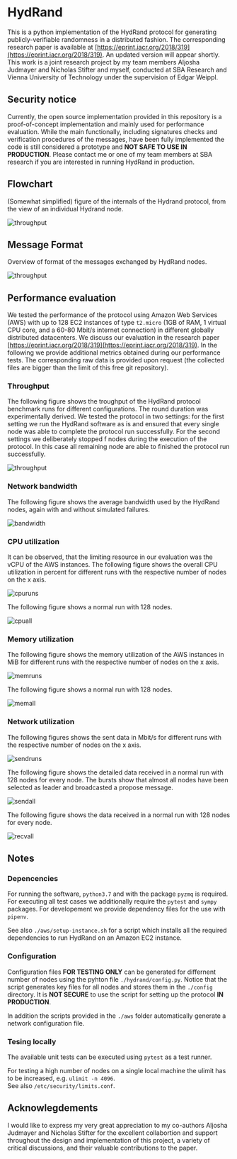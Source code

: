# HydRand

This is a python implementation of the HydRand protocol for generating publicly-verifiable randomness in a distributed fashion.
The corresponding research paper is available at [https://eprint.iacr.org/2018/319](https://eprint.iacr.org/2018/319). An updated version will appear shortly.
This work is a joint research project by my team members Aljosha Judmayer and Nicholas Stifter and myself, conducted at SBA Research and Vienna University of Technology under the supervision of Edgar Weippl.

## Security notice

Currently, the open source implementation provided in this repository is a proof-of-concept implementation and mainly used for performance evaluation.
While the main functionally,
including signatures checks and verification procedures of the messages,
have been fully implemented the code is still considered a prototype and **NOT SAFE TO USE IN PRODUCTION**. Please contact me or one of my team members at SBA research if you are interested in running HydRand in production.

## Flowchart

(Somewhat simplified) figure of the internals of the Hydrand protocol, from the view of an individual Hydrand node.

![throughput](figures/flowchart.png)

## Message Format

Overview of format of the messages exchanged by HydRand nodes.

![throughput](figures/message_format.png)

## Performance evaluation

We tested the performance of the protocol using Amazon Web Services (AWS) with up to 128 EC2 instances of type `t2.micro` (1GB of RAM, 1 virtual CPU core, and a 60-80 Mbit/s internet connection) in different globally distributed datacenters.
We discuss our evaluation in the research paper [https://eprint.iacr.org/2018/319](https://eprint.iacr.org/2018/319).
In the following we provide additional metrics obtained during our performance tests.
The corresponding raw data is provided upon request (the collected files are bigger than the limit of this free git repository).

### Throughput

The following figure shows the troughput of the HydRand protocol benchmark runs for different configurations. The round duration was experimentally derived.
We tested the protocol in two settings: for the first setting we run the HydRand software as is and ensured that every single node was able to complete the protocol run successfully.
For the second settings we deliberately stopped f nodes during the execution of the protocol. In this case all remaining node are able to finished the protocol run successfully.

![throughput](evaluation/figures/throughput.png)

### Network bandwidth

The following figure shows the average bandwidth used by the HydRand nodes, again with and without simulated failures.

![bandwidth](evaluation/figures/bandwidth.png)

### CPU utilization

It can be observed, that the limiting resource in our evaluation was the vCPU of the AWS instances.
The following figure shows the overall CPU utilization in percent for different runs with the respective number of nodes on the x axis.

![cpuruns](evaluation/figures/cpu_runs.png)

The following figure shows a normal run with 128 nodes.

![cpuall](evaluation/figures/cpu_all.png)

### Memory utilization

The following figure shows the memory utilization of the AWS instances in MiB for different runs with the respective number of nodes on the x axis.

![memruns](evaluation/figures/mem_runs.png)

The following figure shows a normal run with 128 nodes.

![memall](evaluation/figures/mem_all.png)

### Network utilization

The following figures shows the sent data in Mbit/s for different runs with the respective number of nodes on the x axis.

![sendruns](evaluation/figures/send_runs.png)

The following figure shows the detailed data received in a normal run with 128 nodes for every node.
The bursts show that almost all nodes have been selected as leader and broadcasted a propose message.

![sendall](evaluation/figures/send_all.png)

The following figure shows the data received in a normal run with 128 nodes for every node.

![recvall](evaluation/figures/recv_all.png)

## Notes

### Depencencies

For running the software, `python3.7` and with the package `pyzmq` is required.
For executing all test cases we additionally require the `pytest` and `sympy` packages.
For developement we provide dependency files for the use with `pipenv`.

See also `./aws/setup-instance.sh` for a script which installs all the required dependencies to run HydRand on an Amazon EC2 instance.

### Configuration

Configuration files **FOR TESTING ONLY** can be generated for differnent number of nodes using the pyhton file `./hydrand/config.py`.
Notice that the script generates key files for all nodes and stores them in the `./config` directory.
It is **NOT SECURE** to use the script for setting up the protocol **IN PRODUCTION**.

In addition the scripts provided in the `./aws` folder automatically generate a network configuration file.

### Tesing locally

The available unit tests can be executed using `pytest` as a test runner.

For testing a high number of nodes on a single local machine the ulimit has to be increased,
e.g. `ulimit -n 4096`.  
See also `/etc/security/limits.conf`.

## Acknowlegdements

I would like to express my very great appreciation to my co-authors Aljosha Judmayer and Nicholas Stifter for the excellent collabortion and support throughout the design and implementation of this project, a variety of critical discussions, and their valuable contributions to the paper.

